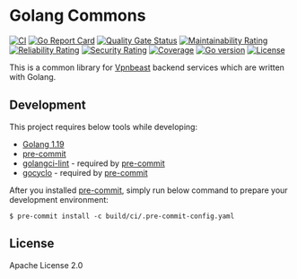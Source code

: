 # Golang Commons
[![CI](https://github.com/thevpnbeast/golang-commons/workflows/CI/badge.svg?event=push)](https://github.com/thevpnbeast/golang-commons/actions?query=workflow%3ACI)
[![Go Report Card](https://goreportcard.com/badge/github.com/thevpnbeast/golang-commons)](https://goreportcard.com/report/github.com/thevpnbeast/golang-commons)
[![Quality Gate Status](https://sonarcloud.io/api/project_badges/measure?project=thevpnbeast_golang-commons&metric=alert_status)](https://sonarcloud.io/summary/new_code?id=thevpnbeast_golang-commons)
[![Maintainability Rating](https://sonarcloud.io/api/project_badges/measure?project=thevpnbeast_golang-commons&metric=sqale_rating)](https://sonarcloud.io/summary/new_code?id=thevpnbeast_golang-commons)
[![Reliability Rating](https://sonarcloud.io/api/project_badges/measure?project=thevpnbeast_golang-commons&metric=reliability_rating)](https://sonarcloud.io/summary/new_code?id=thevpnbeast_golang-commons)
[![Security Rating](https://sonarcloud.io/api/project_badges/measure?project=thevpnbeast_golang-commons&metric=security_rating)](https://sonarcloud.io/summary/new_code?id=thevpnbeast_golang-commons)
[![Coverage](https://sonarcloud.io/api/project_badges/measure?project=thevpnbeast_golang-commons&metric=coverage)](https://sonarcloud.io/summary/new_code?id=thevpnbeast_golang-commons)
[![Go version](https://img.shields.io/github/go-mod/go-version/thevpnbeast/golang-commons)](https://github.com/thevpnbeast/golang-commons)
[![License](https://img.shields.io/badge/License-Apache%202.0-blue.svg)](https://opensource.org/licenses/Apache-2.0)

This is a common library for [Vpnbeast](https://github.com/thevpnbeast) backend services which are written with Golang.

## Development
This project requires below tools while developing:
- [Golang 1.19](https://golang.org/doc/go1.19)
- [pre-commit](https://pre-commit.com/)
- [golangci-lint](https://golangci-lint.run/usage/install/) - required by [pre-commit](https://pre-commit.com/)
- [gocyclo](https://github.com/fzipp/gocyclo) - required by [pre-commit](https://pre-commit.com/)

After you installed [pre-commit](https://pre-commit.com/), simply run below command to prepare your development environment:
```shell
$ pre-commit install -c build/ci/.pre-commit-config.yaml
```

## License
Apache License 2.0
